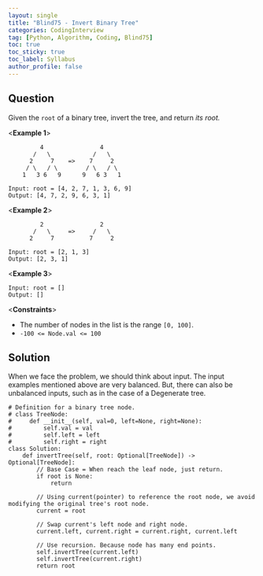 ```yaml
---
layout: single
title: "Blind75 - Invert Binary Tree"
categories: CodingInterview
tag: [Python, Algorithm, Coding, Blind75]
toc: true
toc_sticky: true
toc_label: Syllabus
author_profile: false
---
```


## Question

Given the `root` of a binary tree, invert the tree, and return *its root.*

<**Example 1**>
```
         4                4
       /   \            /   \
      2     7    =>    7     2
     / \   / \        / \   / \
    1   3 6   9      9   6 3   1

Input: root = [4, 2, 7, 1, 3, 6, 9]
Output: [4, 7, 2, 9, 6, 3, 1]
```

<**Example 2**>
```
         2                2
       /   \     =>     /   \
      2     7          7     2

Input: root = [2, 1, 3]
Output: [2, 3, 1]
```

<**Example 3**>
```
Input: root = []
Output: []
```

<**Constraints**>
- The number of nodes in the list is the range `[0, 100]`.
- `-100 <= Node.val <= 100`


## Solution
When we face the problem, we should think about input.
The input examples mentioned above are very balanced.
But, there can also be unbalanced inputs, such as in the case of a Degenerate tree.


```
# Definition for a binary tree node.
# class TreeNode:
#     def __init__(self, val=0, left=None, right=None):
#         self.val = val
#         self.left = left
#         self.right = right
class Solution:
    def invertTree(self, root: Optional[TreeNode]) -> Optional[TreeNode]:
        // Base Case = When reach the leaf node, just return.
        if root is None:
            return

        // Using current(pointer) to reference the root node, we avoid modifying the original tree's root node.
        current = root

        // Swap current's left node and right node.
        current.left, current.right = current.right, current.left

        // Use recursion. Because node has many end points.
        self.invertTree(current.left)
        self.invertTree(current.right)
        return root
```
